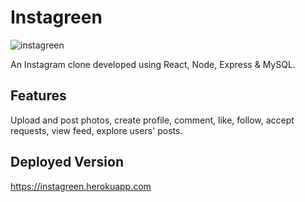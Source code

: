 # Instagreen

![instagreen](https://user-images.githubusercontent.com/31902206/46443557-e899a900-c722-11e8-8d3d-61fce40ceeb3.gif)

An Instagram clone developed using React, Node, Express &amp; MySQL.

## Features
Upload and post photos, create profile, comment, like, follow, accept requests, view feed, explore users' posts.

## Deployed Version
https://instagreen.herokuapp.com
